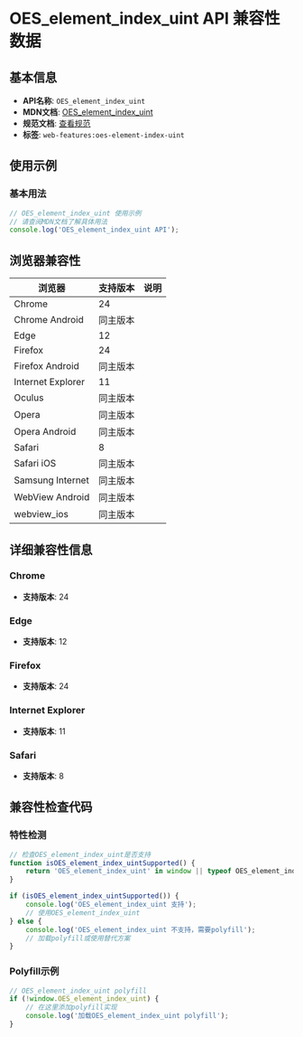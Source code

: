 # OES_element_index_uint API 兼容性数据

## 基本信息

- **API名称**: `OES_element_index_uint`
- **MDN文档**: [OES_element_index_uint](https://developer.mozilla.org/docs/Web/API/OES_element_index_uint)
- **规范文档**: [查看规范](https://registry.khronos.org/webgl/extensions/OES_element_index_uint/)
- **标签**: `web-features:oes-element-index-uint`

## 使用示例

### 基本用法

```javascript
// OES_element_index_uint 使用示例
// 请查阅MDN文档了解具体用法
console.log('OES_element_index_uint API');
```

## 浏览器兼容性

| 浏览器 | 支持版本 | 说明 |
|--------|----------|------|
| Chrome | 24 |  |
| Chrome Android | 同主版本 |  |
| Edge | 12 |  |
| Firefox | 24 |  |
| Firefox Android | 同主版本 |  |
| Internet Explorer | 11 |  |
| Oculus | 同主版本 |  |
| Opera | 同主版本 |  |
| Opera Android | 同主版本 |  |
| Safari | 8 |  |
| Safari iOS | 同主版本 |  |
| Samsung Internet | 同主版本 |  |
| WebView Android | 同主版本 |  |
| webview_ios | 同主版本 |  |

## 详细兼容性信息

### Chrome

- **支持版本**: 24

### Edge

- **支持版本**: 12

### Firefox

- **支持版本**: 24

### Internet Explorer

- **支持版本**: 11

### Safari

- **支持版本**: 8

## 兼容性检查代码

### 特性检测

```javascript
// 检查OES_element_index_uint是否支持
function isOES_element_index_uintSupported() {
    return 'OES_element_index_uint' in window || typeof OES_element_index_uint !== 'undefined';
}

if (isOES_element_index_uintSupported()) {
    console.log('OES_element_index_uint 支持');
    // 使用OES_element_index_uint
} else {
    console.log('OES_element_index_uint 不支持，需要polyfill');
    // 加载polyfill或使用替代方案
}
```

### Polyfill示例

```javascript
// OES_element_index_uint polyfill
if (!window.OES_element_index_uint) {
    // 在这里添加polyfill实现
    console.log('加载OES_element_index_uint polyfill');
}
```

